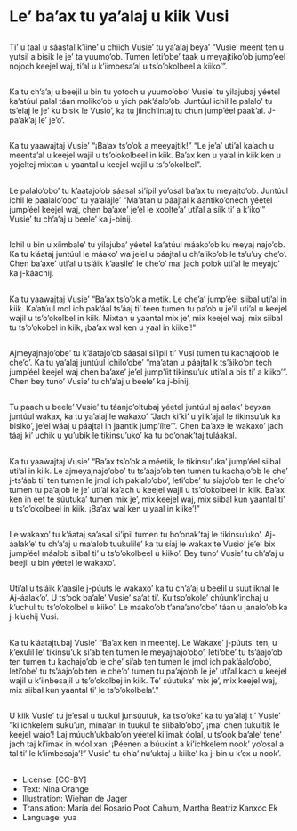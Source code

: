 # Le’ ba’ax tu ya’alaj u kiik Vusi

##
Ti’ u taal u sáastal k’iine’ u chiich Vusie’ tu ya’alaj beya’ “Vusie’ meent ten u yutsil a bisik le je’ ta yuumo’ob. Tumen leti’obe’ taak u meyajtiko’ob jump’éel nojoch keejel waj, ti’al u k’iimbesa’al u ts’o’okolbeel a kiiko’”.

##
Ka tu ch’a’aj u beejil u bin tu yotoch u yuumo’obo’ Vusie’ tu yilajubaj yéetel ka’atúul palal táan moliko’ob u yich pak’áalo’ob. Juntúul ichil le palalo’ tu ts’elaj le je’ ku bisik le Vusio’, ka tu jíinch’intaj tu chun jump’éel páak’al. J-pa’ak’aj le’ je’o’.

##
Ka tu yaawajtaj Vusie’ “¡Ba’ax ts’o’ok a meeyajtik!” “Le je’a’ uti’al ka’ach u meenta’al u keejel wajil u ts’o’okolbeel in kiik. Ba’ax ken u ya’al in kiik ken u yojeltej mixtan u yaantal u keejel wajil u ts’o’okolbel”.

##
Le palalo’obo’ tu k’aatajo’ob sáasal si’ipil yo’osal ba’ax tu meyajto’ob. Juntúul ichil le paalalo’obo’ tu ya’alajle’ “Ma’atan u páajtal k áantiko’onech yéetel jump’éel keejel waj, chen ba’axe’ je’el le xoolte’a’ uti’al a síik ti’ a k’iko’” Vusie’ tu ch’a’aj u beele’ ka j-binij.

##
Ichil u bin u xíimbale’ tu yilajuba’ yéetel ka’atúul máako’ob ku meyaj najo’ob. Ka tu k’áataj juntúul le máako’ wa je’el u páajtal u ch’a’iko’ob le ts’u’uy che’o’. Chen ba’axe’ uti’al u ts’áik k’aasile’ le che’o’ ma’ jach polok uti’al le meyajo’ ka j-káachij.

##
Ka tu yaawajtaj Vusie’ “Ba’ax ts’o’ok a metik. Le che’a’ jump’éel siibal uti’al in kiik. Ka’atúul mol ich pak’áal ts’áaj ti’ teen tumen tu pa’ob u je’il uti’al u keejel wajil u ts’o’okolbel in kiik. Mixtan u yaantal mix je’, mix keejel waj, mix siibal tu ts’o’okobel in kiik, ¡ba’ax wal ken u yaal in kiike’!”

##
Ajmeyajnajo’obe’ tu k’áatajo’ob sáasal si’ipil ti’ Vusi tumen tu kachajo’ob le che’o’. Ka tu ya’alaj juntúul ichilo’obe’ “ma’atan u páajtal k ts’áiko’on tech jump’éel keejel waj chen ba’axe’ je’el jump'íit tikinsu’uk uti’al a bis ti’ a kiiko’”. Chen bey tuno’ Vusie’ tu ch’a’aj u beele’ ka j-binij.

##
Tu paach u beele’ Vusie’ tu táanjo’oltubaj yéetel juntúul aj aalak’ beyxan juntúul wakax, ka tu ya’alaj le wakaxo’ “Jach ki’ki’ u yilk’ajal le tikinsu’uk ka bisiko’, je’el wáaj u páajtal in jaantik jump’íite’”. Chen ba’axe le wakaxo’ jach táaj ki’ uchik u yu’ubik le tikinsu’uko’ ka tu bo’onak’taj tuláakal.

##
Ka tu yaawajtaj Vusie’ “Ba’ax ts’o’ok a méetik, le tikinsu’uka’ jump’éel siibal uti’al in kiik. Le ajmeyajnajo’obo’ tu ts’áajo’ob ten tumen tu kachajo’ob le che’ j-ts’áab ti’ ten tumen le jmol ich pak’alo’obo’, leti’obe’ tu síajo’ob ten le che’o’ tumen tu pa’ajob le je’ uti’al ka’ach u keejel wajil u ts’o’okolbeel in kiik. Ba’ax ken in eet te súutuka’ tumen mix je’, mix keejel waj, mix siibal kun yaantal ti’ u ts’o’okolbeel in kiik. ¡Ba’ax wal ken u yaal in kiike’!”

##
Le wakaxo’ tu k’áataj sa’asal si’ipil tumen tu bo’onak’taj le tikinsu’uko’. Aj-áalak’e’ tu ch’a’aj u ma’alob tuukulile’ ka tu síaj le wakax te Vusio’ je’el bix jump’éel máalob síibal ti’ u ts’o’okolbeel u kiiko’. Bey tuno’ Vusie’ tu ch’a’aj u beejil u bin yéetel le wakaxo’.

##
Uti’al u ts’áik k’aasile j-púuts le wakaxo’ ka tu ch’a’aj u beelil u suut iknal le Aj-áalak’o’. U ts’ook ba’ale’ Vusie’ sa’at ti’. Ku tso’okole’ chúunk’inchaj u k’uchul tu ts’o’okolbel u kiiko’. Le maako’ob t’ana’ano’obo’ táan u janalo’ob ka j-k’uchij Vusi.

##
Ka tu k’áatajtubaj Vusie’ “Ba’ax ken in meentej. Le Wakaxe’ j-púuts’ ten, u k’exulil le’ tikinsu’uk si’ab ten tumen le meyajnajo’obo’, leti’obe’ tu ts’áajo’ob ten tumen tu kachajo’ob le che’ si’ab ten tumen le jmol ich pak’áalo’obo’, leti’obe’ tu ts’áajo’ob ten le che’o’ tumen tu pa’ajo’ob le je’ uti’al kach u keejel wajil u k’iinbesajil u ts’o’okolbej in kiik. Te’ súutuka’ mix je’, mix keejel waj, mix siibal kun yaantal ti’ le ts’o’okolbela’.”

##
U kiik Vusie’ tu je’esal u tuukul junsúutuk, ka ts’o’oke’ ka tu ya’alaj ti’ Vusie’ “ki’ichkelem suku’un, mina’an in tuukul te síibalo’obo’, ¡ma’ chen tukultik le keejel wajo’! Laj múuch’ukbalo’on yéetel ki’imak óolal, u ts’ook ba’ale’ tene’ jach taj ki’imak in wóol xan. ¡Péenen a búukint a ki’ichkelem nook’ yo’osal a tal ti’ le k’iimbesaja’!” Vusie’ tu ch’a’ nu’uktaj u kiike’ ka j-bin u k’ex u nook’.

##
* License: [CC-BY]
* Text: Nina Orange
* Illustration: Wiehan de Jager
* Translation: María del Rosario Poot Cahum, Martha Beatriz Kanxoc Ek
* Language: yua
